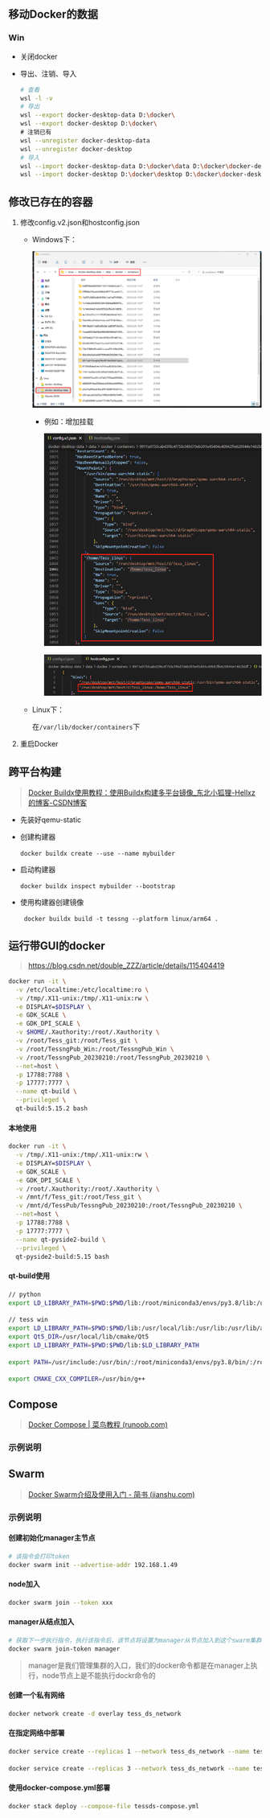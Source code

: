 ## 移动Docker的数据

### Win

- 关闭docker

- 导出、注销、导入

  ```sh
  # 查看
  wsl -l -v
  # 导出
  wsl --export docker-desktop-data D:\docker\
  wsl --export docker-desktop D:\docker\
  # 注销已有
  wsl --unregister docker-desktop-data
  wsl --unregister docker-desktop
  # 导入
  wsl --import docker-desktop-data D:\docker\data D:\docker\docker-desktop-data.tar
  wsl --import docker-desktop D:\docker\desktop D:\docker\docker-desktop.tar
  ```

  

## 修改已存在的容器

1. 修改config.v2.json和hostconfig.json

   - Windows下：

     ![1678261810449](./assets/1678261810449.png)

     - 例如：增加挂载

       ![1678261931793](./assets/1678261931793.png)

       ![1678261971755](./assets/1678261971755.png)

   - Linux下：

     在`/var/lib/docker/containers`下

2. 重启Docker

## 跨平台构建

> [Docker Buildx使用教程：使用Buildx构建多平台镜像_东北小狐狸-Hellxz的博客-CSDN博客](https://blog.csdn.net/u012586326/article/details/125589644)

- 先装好qemu-static

- 创建构建器

  `docker buildx create --use --name mybuilder`

- 启动构建器

  `docker buildx inspect mybuilder --bootstrap`

- 使用构建器创建镜像

  ` docker buildx build -t tessng --platform linux/arm64 .`

## 运行带GUI的docker

> https://blog.csdn.net/double_ZZZ/article/details/115404419

```sh
docker run -it \
  -v /etc/localtime:/etc/localtime:ro \
  -v /tmp/.X11-unix:/tmp/.X11-unix:rw \
  -e DISPLAY=$DISPLAY \
  -e GDK_SCALE \
  -e GDK_DPI_SCALE \
  -v $HOME/.Xauthority:/root/.Xauthority \
  -v /root/Tess_git:/root/Tess_git \
  -v /root/TessngPub_Win:/root/TessngPub_Win \
  -v /root/TessngPub_20230210:/root/TessngPub_20230210 \
  --net=host \
  -p 17788:7788 \
  -p 17777:7777 \
  --name qt-build \
  --privileged \
  qt-build:5.15.2 bash
```

#### 本地使用

```sh
docker run -it \
  -v /tmp/.X11-unix:/tmp/.X11-unix:rw \
  -e DISPLAY=$DISPLAY \
  -e GDK_SCALE \
  -e GDK_DPI_SCALE \
  -v /root/.Xauthority:/root/.Xauthority \
  -v /mnt/f/Tess_git:/root/Tess_git \
  -v /mnt/d/TessPub/TessngPub_20230210:/root/TessngPub_20230210 \
  --net=host \
  -p 17788:7788 \
  -p 17777:7777 \
  --name qt-pyside2-build \
  --privileged \
  qt-pyside2-build:5.15 bash
```

#### qt-build使用

```sh
// python
export LD_LIBRARY_PATH=$PWD:$PWD/lib:/root/miniconda3/envs/py3.8/lib:/usr/local/lib:/root/miniconda3/envs/py3.8/lib/:/usr/lib:/usr/lib/aarch64-linux-gnu/:/root/miniconda3/envs/py3.8/lib/python3.8/:$LD_LIBRARY_PATH

// tess win
export LD_LIBRARY_PATH=$PWD:$PWD/lib:/usr/local/lib:/usr/lib:/usr/lib/aarch64-linux-gnu/:/usr/host/lib64:$LD_LIBRARY_PATH
export Qt5_DIR=/usr/local/lib/cmake/Qt5
export LD_LIBRARY_PATH=$PWD:$PWD/lib:$LD_LIBRARY_PATH

export PATH=/usr/include:/usr/bin/:/root/miniconda3/envs/py3.8/bin/:/root/miniconda3/envs/py3.8/include:/usr/bin:$PATH

export CMAKE_CXX_COMPILER=/usr/bin/g++
```

## Compose

> [Docker Compose | 菜鸟教程 (runoob.com)](https://www.runoob.com/docker/docker-compose.html)

### 示例说明



## Swarm

> [Docker Swarm介绍及使用入门 - 简书 (jianshu.com)](https://www.jianshu.com/p/edf6cdb4baa7)

### 示例说明

#### 创建初始化manager主节点

```sh
# 该指令会打印token
docker swarm init --advertise-addr 192.168.1.49
```

#### node加入

```sh
docker swarm join --token xxx
```

#### manager从结点加入

```sh
# 获取下一步执行指令，执行该指令后，该节点将设置为manager从节点加入到这个swarm集群中
docker swarm join-token manager
```

> manager是我们管理集群的入口，我们的docker命令都是在manager上执行，node节点上是不能执行dockr命令的

#### 创建一个私有网络

```sh
docker network create -d overlay tess_ds_network
```

#### 在指定网络中部署

```sh
docker service create --replicas 1 --network tess_ds_network --name tess_ds_master -p 8899:7788 tessds:20230619

docker service create --replicas 3 --network tess_ds_network --name tess_ds_worker tessds:20230619
```

#### 使用docker-compose.yml部署

```sh
docker stack deploy --compose-file tessds-compose.yml
```

